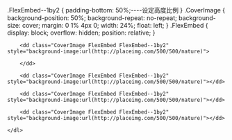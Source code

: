 .FlexEmbed--1by2 {
padding-bottom: 50%;----设定高度比例
}
.CoverImage {
background-position: 50%;
background-repeat: no-repeat;
background-size: cover;
margin: 0 1% 4px 0;
width: 24%;
float: left;
}
.FlexEmbed {
display: block;
overflow: hidden;
position: relative;
}



<section class="showv">
    <dl class="vwrap">
        
        <dd class="CoverImage FlexEmbed FlexEmbed--1by2" style="background-image:url(http://placeimg.com/500/500/nature)">

        </dd>
        
        <dd class="CoverImage FlexEmbed FlexEmbed--1by2" style="background-image:url(http://placeimg.com/500/500/nature)"></dd>
        
        <dd class="CoverImage FlexEmbed FlexEmbed--1by2" style="background-image:url(http://placeimg.com/500/500/nature)"></dd>
        
        <dd class="CoverImage FlexEmbed FlexEmbed--1by2" style="background-image:url(http://placeimg.com/500/500/nature)"></dd>
        
    </dl>
</section>

